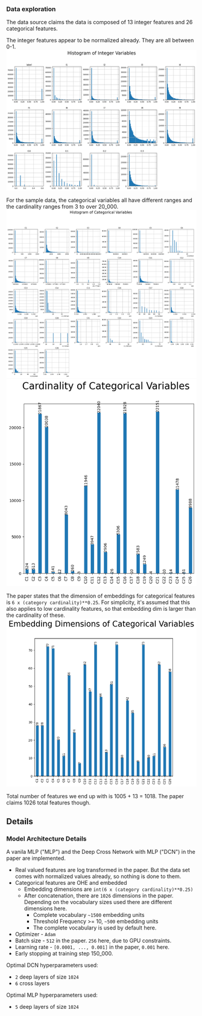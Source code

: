 ### Data exploration

The data source claims the data is composed of 13 integer features and 26 
categorical features.

The integer features appear to be normalized already. They are all between 0-1.
![hist_int_vars](docs/images/hist_int_vars.png)

For the sample data, the categorical variables all have different ranges and the
cardinality ranges from 3 to over 20_000.
![hist_cat_vars](docs/images/hist_cat_vars.png)
![cardinality_bar_chart](docs/images/cardinality_bar_chart.png)

The paper states that the dimension of embeddings for categorical features is
`6 x (category cardinality)**0.25`. For simplicity, it's assumed that this also
applies to low cardinality features, so that embedding dim is larger than the
cardinality of these.
![embed_dims_bar_chart](docs/images/embed_dims_bar_chart.png)

Total number of features we end up with is 1005 + 13 = 1018. The paper claims
1026 total features though.

## Details

### Model Architecture Details 

A vanila MLP ("MLP") and the Deep Cross Network with MLP ("DCN") in the paper
are implemented.

* Real valued features are log transformed in the paper. But the data set comes 
  with normalized values already, so nothing is done to them.
* Categorical features are OHE and embedded 
  * Embedding dimensions are  `int(6 x (category cardinality)**0.25)`
  * After concatenation, there are `1026` dimensions in the paper. Depending on 
  the vocabulary sizes used there are different dimensions here.
    * Complete vocabulary `~1500` embedding units
    * Threshold Frequency >= 10, `~500` embedding units
    * The complete vocabulary is used by default here.
 * Optimizer - `Adam`
 * Batch size - `512` in the paper. `256` here, due to GPU constraints.
 * Learning rate - `[0.0001, ..., 0.001]` in the paper, `0.001` here. 
 * Early stopping at training step 150_000.

Optimal DCN hyperparameters used:
* `2` deep layers of size `1024`
* `6` cross layers

Optimal MLP hyperparameters used:
* `5` deep layers of size `1024`
